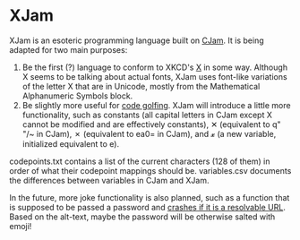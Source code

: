 # XJam

XJam is an esoteric programming language built on [CJam](https://sourceforge.net/p/cjam/wiki/Home/). It is being adapted for two main purposes:

1. Be the first (?) language to conform to XKCD's [X](https://xkcd.com/2309/) in some way. Although X seems to be talking about actual fonts, XJam uses font-like variations of the letter X that are in Unicode, mostly from the Mathematical Alphanumeric Symbols block.
2. Be slightly more useful for [code golfing](https://en.wikipedia.org/wiki/Code_golf). XJam will introduce a little more functionality, such as constants (all capital letters in CJam except X cannot be modified and are effectively constants), ✕ (equivalent to q" "/~ in CJam), ✗ (equivalent to ea0= in CJam), and 𝔁 (a new variable, initialized equivalent to e).

codepoints.txt contains a list of the current characters (128 of them) in order of what their codepoint mappings should be.
variables.csv documents the differences between variables in CJam and XJam.

In the future, more joke functionality is also planned, such as a function that is supposed to be passed a password and [crashes if it is a resolvable URL](https://xkcd.com/1700/). Based on the alt-text, maybe the password will be otherwise salted with emoji!
